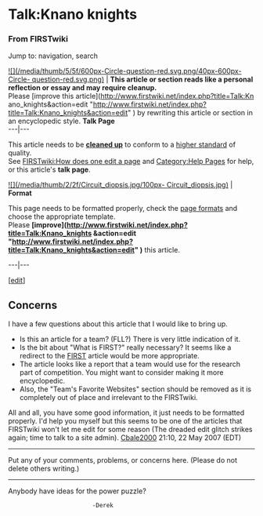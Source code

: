 # Talk:Knano knights

### From FIRSTwiki

Jump to: navigation, search

[![](/media/thumb/5/5f/600px-Circle-question-red.svg.png/40px-600px-Circle-
question-red.svg.png)](Image:600px-Circle-question-red.svg.png "" )
| **This article or section reads like a personal reflection or essay and may
require cleanup.**  
Please [improve this article](http://www.firstwiki.net/index.php?title=Talk:Kn
ano_knights&action=edit
"http://www.firstwiki.net/index.php?title=Talk:Knano_knights&action=edit" ) by
rewriting this article or section in an encyclopedic style. **Talk Page**  
---|---  
  
This article needs to be **[cleaned up](FIRSTwiki:Cleanup
"FIRSTwiki:Cleanup" )** to conform to a [higher
standard](FIRSTwiki:Style_guide "FIRSTwiki:Style guide" ) of
quality.  
See [FIRSTwiki:How does one edit a
page](FIRSTwiki:How_does_one_edit_a_page "FIRSTwiki:How does one
edit a page" ) and [Category:Help Pages](Category:Help_Pages
"Category:Help Pages" ) for help, or this article's **talk page**.

[![](/media/thumb/2/2f/Circuit_diopsis.jpg/100px-
Circuit_diopsis.jpg)](Image:Circuit_diopsis.jpg "" ) |  **Format**  

This page needs to be formatted properly, check the [page
formats](FIRSTwiki:Page_formats "FIRSTwiki:Page formats" ) and
choose the appropriate template.  
Please **[improve](http://www.firstwiki.net/index.php?title=Talk:Knano_knights
&action=edit
"http://www.firstwiki.net/index.php?title=Talk:Knano_knights&action=edit" )**
this article.  
  
---|---  
  
  

[[edit](/index.php?title=Talk:Knano_knights&action=edit&section=1 "Edit
section: Concerns" )]

##  Concerns

I have a few questions about this article that I would like to bring up.

  * Is this an article for a team? (FLL?) There is very little indication of it. 
  * Is the bit about "What is FIRST?" really necessary? It seems like a redirect to the [FIRST](FIRST "FIRST" ) article would be more appropriate. 
  * The article looks like a report that a team would use for the research part of competition. You might want to consider making it more encyclopedic. 
  * Also, the "Team's Favorite Websites" section should be removed as it is completely out of place and irrelevant to the FIRSTwiki. 

  
All and all, you have some good information, it just needs to be formatted
properly. I'd help you myself but this seems to be one of the articles that
FIRSTwiki won't let me edit for some reason (The dreaded edit glitch strikes
again; time to talk to a site admin). [Cbale2000](User:Cbale2000
"User:Cbale2000" ) 21:10, 22 May 2007 (EDT)

  

* * *

Put any of your comments, problems, or concerns here. (Please do not delete
others writing.)

* * *

Anybody have ideas for the power puzzle?

    
    
                            -Derek
    

